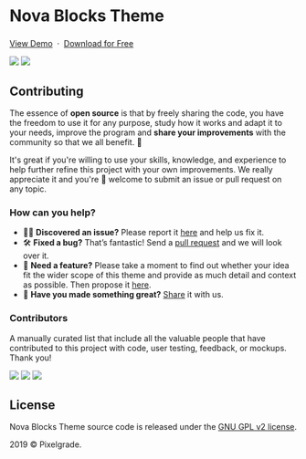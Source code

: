 # Nova Blocks Theme
###

[View Demo](https://demos.pixelgrade.com/nova-blocks/) &nbsp;·&nbsp; [Download for Free](https://downloads.wordpress.org/theme/nova-blocks.latest-stable.zip)

[![](https://img.shields.io/github/issues-closed/pixelgrade/nova-blocks-theme.svg?color=6cc644&label=Issues)](https://github.com/pixelgrade/nova-blocks-theme/issues?utf8=%E2%9C%93&q=is%3Aissue+is%3Aclosed+) [![](https://img.shields.io/github/issues/pixelgrade/nova-blocks-theme.svg?color=4078c0&label=%20)](https://github.com/pixelgrade/nova-blocks-theme/issues?utf8=%E2%9C%93&q=is%3Aissue+is%3Aopen)

## Contributing
The essence of **open source** is that by freely sharing the code, you have the freedom to use it for any purpose, study how it works and adapt it to your needs, improve the program and **share your improvements** with the community so that we all benefit. 🙏

It's great if you're willing to use your skills, knowledge, and experience to help further refine this project with your own improvements. We really appreciate it and you're 💯 welcome to submit an issue or pull request on any topic.

### How can you help?
-  🕵️‍♀️ **Discovered an issue?** Please report it [here](https://github.com/pixelgrade/nova-blocks-theme/issues/new "here") and help us fix it.
- 🛠 **Fixed a bug?** That’s fantastic! Send a [pull request](https://github.com/pixelgrade/nova-blocks-theme/pulls "pull request") and we will look over it.
- 🔮 **Need a feature?** Please take a moment to find out whether your idea fit the wider scope of this theme and provide as much detail and context as possible. Then propose it [here](https://github.com/pixelgrade/nova-blocks-theme/issues/new).
- 💎 **Have you made something great?** [Share](https://github.com/pixelgrade/nova-blocks-theme/issues/new "Share") it with us.

### Contributors
A manually curated list that include all the valuable people that have contributed to this project with code, user testing, feedback, or mockups. Thank you!

[![](https://github.com/georgeolaru.png?size=64)](https://github.com/georgeolaru) [![](https://github.com/vladolaru.png?size=64)](https://github.com/vladolaru) [![](https://github.com/razwan.png?size=64)](https://github.com/razwan)

## License
Nova Blocks Theme source code is released under the [GNU GPL v2 license](https://www.gnu.org/licenses/gpl-2.0.html).

2019 © Pixelgrade.
